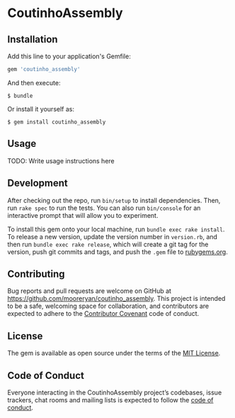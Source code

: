 # CoutinhoAssembly


## Installation

Add this line to your application's Gemfile:

```ruby
gem 'coutinho_assembly'
```

And then execute:

    $ bundle

Or install it yourself as:

    $ gem install coutinho_assembly

## Usage

TODO: Write usage instructions here

## Development

After checking out the repo, run `bin/setup` to install dependencies. Then, run `rake spec` to run the tests. You can also run `bin/console` for an interactive prompt that will allow you to experiment.

To install this gem onto your local machine, run `bundle exec rake install`. To release a new version, update the version number in `version.rb`, and then run `bundle exec rake release`, which will create a git tag for the version, push git commits and tags, and push the `.gem` file to [rubygems.org](https://rubygems.org).

## Contributing

Bug reports and pull requests are welcome on GitHub at https://github.com/mooreryan/coutinho_assembly. This project is intended to be a safe, welcoming space for collaboration, and contributors are expected to adhere to the [Contributor Covenant](http://contributor-covenant.org) code of conduct.

## License

The gem is available as open source under the terms of the [MIT License](https://opensource.org/licenses/MIT).

## Code of Conduct

Everyone interacting in the CoutinhoAssembly project’s codebases, issue trackers, chat rooms and mailing lists is expected to follow the [code of conduct](https://github.com/mooreryan/coutinho_assembly/blob/master/CODE_OF_CONDUCT.md).
